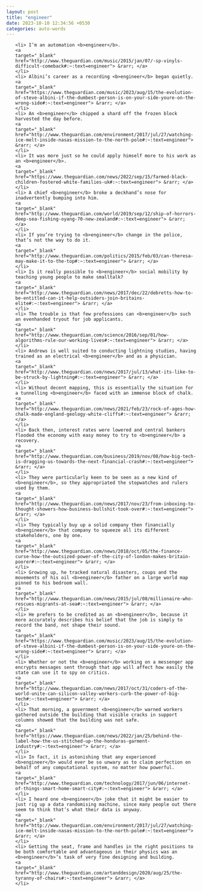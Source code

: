 ```yaml
---
layout: post
title: "engineer"
date: 2023-10-10 12:34:56 +0530
categories: auto-words
---
```

<ol>

    <li> I’m an automation <b>engineer</b>.
    <a 
    target="_blank" 
    href="http://www.theguardian.com/music/2015/jan/07/-sp-vinyls-difficult-comeback#:~:text=engineer"> &rarr; </a>
    </li>
    <li> Albini’s career as a recording <b>engineer</b> began quietly.
    <a 
    target="_blank" 
    href="https://www.theguardian.com/music/2023/aug/15/the-evolution-of-steve-albini-if-the-dumbest-person-is-on-your-side-youre-on-the-wrong-side#:~:text=engineer"> &rarr; </a>
    </li>
    <li> An <b>engineer</b> chipped a shard off the frozen block harvested the day before.
    <a 
    target="_blank" 
    href="http://www.theguardian.com/environment/2017/jul/27/watching-ice-melt-inside-nasas-mission-to-the-north-pole#:~:text=engineer"> &rarr; </a>
    </li>
    <li> It was more just so he could apply himself more to his work as an <b>engineer</b>.
    <a 
    target="_blank" 
    href="https://www.theguardian.com/news/2022/sep/15/farmed-black-children-fostered-white-families-uk#:~:text=engineer"> &rarr; </a>
    </li>
    <li> A chief <b>engineer</b> broke a deckhand’s nose for inadvertently bumping into him.
    <a 
    target="_blank" 
    href="http://www.theguardian.com/world/2019/sep/12/ship-of-horrors-deep-sea-fishing-oyang-70-new-zealand#:~:text=engineer"> &rarr; </a>
    </li>
    <li> If you’re trying to <b>engineer</b> change in the police, that’s not the way to do it.
    <a 
    target="_blank" 
    href="http://www.theguardian.com/politics/2015/feb/03/can-theresa-may-make-it-to-the-top#:~:text=engineer"> &rarr; </a>
    </li>
    <li> Is it really possible to <b>engineer</b> social mobility by teaching young people to make smalltalk?
    <a 
    target="_blank" 
    href="http://www.theguardian.com/news/2017/dec/22/debretts-how-to-be-entitled-can-it-help-outsiders-join-britains-elite#:~:text=engineer"> &rarr; </a>
    </li>
    <li> The trouble is that few professions can <b>engineer</b> such an evenhanded tryout for job applicants.
    <a 
    target="_blank" 
    href="http://www.theguardian.com/science/2016/sep/01/how-algorithms-rule-our-working-lives#:~:text=engineer"> &rarr; </a>
    </li>
    <li> Andrews is well suited to conducting lightning studies, having trained as an electrical <b>engineer</b> and as a physician.
    <a 
    target="_blank" 
    href="http://www.theguardian.com/news/2017/jul/13/what-its-like-to-be-struck-by-lightning#:~:text=engineer"> &rarr; </a>
    </li>
    <li> Without decent mapping, this is essentially the situation for a tunnelling <b>engineer</b> faced with an immense block of chalk.
    <a 
    target="_blank" 
    href="http://www.theguardian.com/news/2021/feb/23/rock-of-ages-how-chalk-made-england-geology-white-cliffs#:~:text=engineer"> &rarr; </a>
    </li>
    <li> Back then, interest rates were lowered and central bankers flooded the economy with easy money to try to <b>engineer</b> a recovery.
    <a 
    target="_blank" 
    href="http://www.theguardian.com/business/2019/nov/08/how-big-tech-is-dragging-us-towards-the-next-financial-crash#:~:text=engineer"> &rarr; </a>
    </li>
    <li> They were particularly keen to be seen as a new kind of <b>engineer</b>, so they appropriated the stopwatches and rulers used by them.
    <a 
    target="_blank" 
    href="http://www.theguardian.com/news/2017/nov/23/from-inboxing-to-thought-showers-how-business-bullshit-took-over#:~:text=engineer"> &rarr; </a>
    </li>
    <li> They typically buy up a solid company then financially <b>engineer</b> that company to squeeze all its different stakeholders, one by one.
    <a 
    target="_blank" 
    href="http://www.theguardian.com/news/2018/oct/05/the-finance-curse-how-the-outsized-power-of-the-city-of-london-makes-britain-poorer#:~:text=engineer"> &rarr; </a>
    </li>
    <li> Growing up, he tracked natural disasters, coups and the movements of his oil <b>engineer</b> father on a large world map pinned to his bedroom wall.
    <a 
    target="_blank" 
    href="http://www.theguardian.com/news/2015/jul/08/millionaire-who-rescues-migrants-at-sea#:~:text=engineer"> &rarr; </a>
    </li>
    <li> He prefers to be credited as an <b>engineer</b>, because it more accurately describes his belief that the job is simply to record the band, not shape their sound.
    <a 
    target="_blank" 
    href="https://www.theguardian.com/music/2023/aug/15/the-evolution-of-steve-albini-if-the-dumbest-person-is-on-your-side-youre-on-the-wrong-side#:~:text=engineer"> &rarr; </a>
    </li>
    <li> Whether or not the <b>engineer</b> working on a messenger app encrypts messages sent through that app will affect how easily the state can use it to spy on critics.
    <a 
    target="_blank" 
    href="http://www.theguardian.com/news/2017/oct/31/coders-of-the-world-unite-can-silicon-valley-workers-curb-the-power-of-big-tech#:~:text=engineer"> &rarr; </a>
    </li>
    <li> That morning, a government <b>engineer</b> warned workers gathered outside the building that visible cracks in support columns showed that the building was not safe.
    <a 
    target="_blank" 
    href="https://www.theguardian.com/news/2022/jan/25/behind-the-label-how-the-us-stitched-up-the-honduras-garment-industry#:~:text=engineer"> &rarr; </a>
    </li>
    <li> In fact, it is astonishing that any experienced <b>engineer</b> would ever be so unwary as to claim perfection on behalf of any computational system, no matter how powerful.
    <a 
    target="_blank" 
    href="http://www.theguardian.com/technology/2017/jun/06/internet-of-things-smart-home-smart-city#:~:text=engineer"> &rarr; </a>
    </li>
    <li> I heard one <b>engineer</b> joke that it might be easier to just rig up a data randomising machine, since many people out there seem to think that’s what their data is anyway.
    <a 
    target="_blank" 
    href="http://www.theguardian.com/environment/2017/jul/27/watching-ice-melt-inside-nasas-mission-to-the-north-pole#:~:text=engineer"> &rarr; </a>
    </li>
    <li> Getting the seat, frame and handles in the right positions to be both comfortable and advantageous in their physics was an <b>engineer</b>’s task of very fine designing and building.
    <a 
    target="_blank" 
    href="http://www.theguardian.com/artanddesign/2020/aug/25/the-tyranny-of-chairs#:~:text=engineer"> &rarr; </a>
    </li>